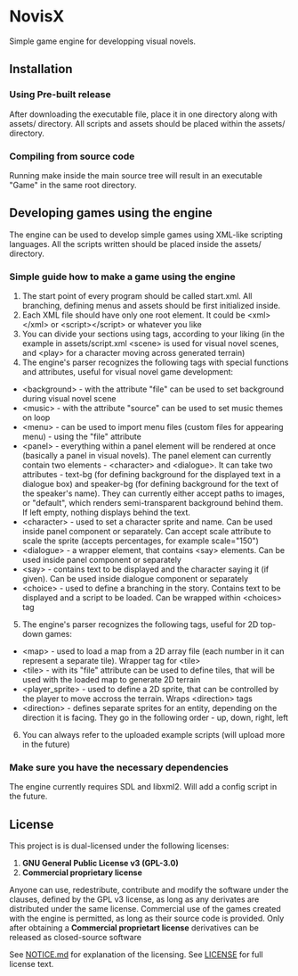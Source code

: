 # NovisX
Simple game engine for developping visual novels.

## Installation

### Using Pre-built release

After downloading the executable file, place it in one directory along with assets/ directory. All scripts and assets should be placed within the assets/ directory.

### Compiling from source code

Running make inside the main source tree will result in an executable "Game" in the same root directory.

## Developing games using the engine

The engine can be used to develop simple games using XML-like scripting languages. All the scripts written should be placed inside the assets/ directory.

### Simple guide how to make a game using the engine

1. The start point of every program should be called start.xml. All branching, defining menus and assets should be first initialized inside.
2. Each XML file should have only one root element. It could be \<xml\>\<\/xml\> or \<script\>\<\/script\> or whatever you like
3. You can divide your sections using tags, according to your liking (in the example in assets/script.xml \<scene\> is used for visual novel scenes, and \<play\> for a character moving across generated terrain)
4. The engine's parser recognizes the following tags with special functions and attributes, useful for visual novel game development:
- \<background\> - with the attribute "file" can be used to set background during visual novel scene
- \<music\> - with the attribute "source" can be used to set music themes on loop
- \<menu\> - can be used to import menu files (custom files for appearing menu) - using the "file" attribute
- \<panel\> - everything within a panel element will be rendered at once (basically a panel in visual novels). The panel element can currently contain two elements - \<character\> and \<dialogue\>. It can take two attributes - text-bg (for defining background for the displayed text in a dialogue box) and speaker-bg (for defining background for the text of the speaker's name). They can currently either accept paths to images, or "default", which renders semi-transparent background behind them. If left empty, nothing displays behind the text.
- \<character\> - used to set a character sprite and name. Can be used inside panel component or separately. Can accept scale attribute to scale the sprite (accepts percentages, for example scale="150")
- \<dialogue\> - a wrapper element, that contains \<say\> elements. Can be used inside panel component or separately
- \<say\> - contains text to be displayed and the character saying it (if given). Can be used inside dialogue component or separately
- \<choice\> - used to define a branching in the story. Contains text to be displayed and a script to be loaded. Can be wrapped within \<choices\> tag
5. The engine's parser recognizes the following tags, useful for 2D top-down games:
- \<map\> - used to load a map from a 2D array file (each number in it can represent a separate tile). Wrapper tag for \<tile\>
- \<tile\> - with its "file" attribute can be used to define tiles, that will be used with the loaded map to generate 2D terrain
- \<player_sprite\> - used to define a 2D sprite, that can be controlled by the player to move accross the terrain. Wraps \<direction\> tags
- \<direction\> - defines separate sprites for an entity, depending on the direction it is facing. They go in the following order - up, down, right, left
6. You can always refer to the uploaded example scripts (will upload more in the future)

### Make sure you have the necessary dependencies

The engine currently requires SDL and libxml2. Will add a config script in the future.

## License

This project is is dual-licensed under the following licenses:  
1. **GNU General Public License v3 (GPL-3.0)**  
2. **Commercial proprietary license**  

Anyone can use, redestribute, contribute and modify the software under the clauses, defined by the GPL v3 license, as long as any derivates are distributed under the same license.
Commercial use of the games created with the engine is permitted, as long as their source code is provided.
Only after obtaining a **Commercial proprietart license** derivatives can be released as closed-source software

See [NOTICE.md](NOTICE.md) for explanation of the licensing.
See [LICENSE](LICENSE) for full license text.

